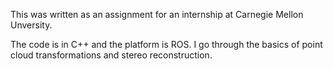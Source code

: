 This was written as an assignment for an internship at Carnegie Mellon Unversity.

The code is in C++ and the platform is ROS.
I go through the basics of point cloud transformations and stereo reconstruction.
